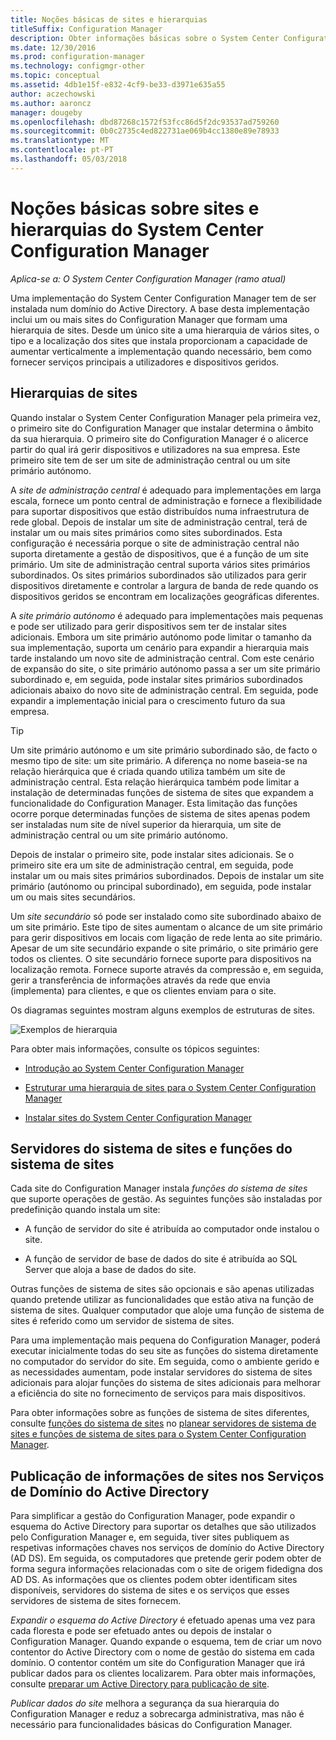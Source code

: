 ```yaml
---
title: Noções básicas de sites e hierarquias
titleSuffix: Configuration Manager
description: Obter informações básicas sobre o System Center Configuration Manager sites e hierarquias.
ms.date: 12/30/2016
ms.prod: configuration-manager
ms.technology: configmgr-other
ms.topic: conceptual
ms.assetid: 4db1e15f-e832-4cf9-be33-d3971e635a55
author: aczechowski
ms.author: aaroncz
manager: dougeby
ms.openlocfilehash: dbd87268c1572f53fcc86d5f2dc93537ad759260
ms.sourcegitcommit: 0b0c2735c4ed822731ae069b4cc1380e89e78933
ms.translationtype: MT
ms.contentlocale: pt-PT
ms.lasthandoff: 05/03/2018
---
```

# <a name="fundamentals-of-sites-and-hierarchies-for-system-center-configuration-manager"></a>Noções básicas sobre sites e hierarquias do System Center Configuration Manager

*Aplica-se a: O System Center Configuration Manager (ramo atual)*

Uma implementação do System Center Configuration Manager tem de ser instalada num domínio do Active Directory. A base desta implementação inclui um ou mais sites do Configuration Manager que formam uma hierarquia de sites. Desde um único site a uma hierarquia de vários sites, o tipo e a localização dos sites que instala proporcionam a capacidade de aumentar verticalmente a implementação quando necessário, bem como fornecer serviços principais a utilizadores e dispositivos geridos.

## <a name="hierarchies-of-sites"></a>Hierarquias de sites
Quando instalar o System Center Configuration Manager pela primeira vez, o primeiro site do Configuration Manager que instalar determina o âmbito da sua hierarquia. O primeiro site do Configuration Manager é o alicerce partir do qual irá gerir dispositivos e utilizadores na sua empresa. Este primeiro site tem de ser um site de administração central ou um site primário autónomo.  

 A *site de administração central* é adequado para implementações em larga escala, fornece um ponto central de administração e fornece a flexibilidade para suportar dispositivos que estão distribuídos numa infraestrutura de rede global. Depois de instalar um site de administração central, terá de instalar um ou mais sites primários como sites subordinados. Esta configuração é necessária porque o site de administração central não suporta diretamente a gestão de dispositivos, que é a função de um site primário. Um site de administração central suporta vários sites primários subordinados. Os sites primários subordinados são utilizados para gerir dispositivos diretamente e controlar a largura de banda de rede quando os dispositivos geridos se encontram em localizações geográficas diferentes.  

 A *site primário autónomo* é adequado para implementações mais pequenas e pode ser utilizado para gerir dispositivos sem ter de instalar sites adicionais. Embora um site primário autónomo pode limitar o tamanho da sua implementação, suporta um cenário para expandir a hierarquia mais tarde instalando um novo site de administração central. Com este cenário de expansão do site, o site primário autónomo passa a ser um site primário subordinado e, em seguida, pode instalar sites primários subordinados adicionais abaixo do novo site de administração central. Em seguida, pode expandir a implementação inicial para o crescimento futuro da sua empresa.  

> [!TIP]  
>  Um site primário autónomo e um site primário subordinado são, de facto o mesmo tipo de site: um site primário. A diferença no nome baseia-se na relação hierárquica que é criada quando utiliza também um site de administração central. Esta relação hierárquica também pode limitar a instalação de determinadas funções de sistema de sites que expandem a funcionalidade do Configuration Manager. Esta limitação das funções ocorre porque determinadas funções de sistema de sites apenas podem ser instaladas num site de nível superior da hierarquia, um site de administração central ou um site primário autónomo.  

 Depois de instalar o primeiro site, pode instalar sites adicionais. Se o primeiro site era um site de administração central, em seguida, pode instalar um ou mais sites primários subordinados. Depois de instalar um site primário (autónomo ou principal subordinado), em seguida, pode instalar um ou mais sites secundários.  

 Um *site secundário* só pode ser instalado como site subordinado abaixo de um site primário. Este tipo de sites aumentam o alcance de um site primário para gerir dispositivos em locais com ligação de rede lenta ao site primário. Apesar de um site secundário expande o site primário, o site primário gere todos os clientes. O site secundário fornece suporte para dispositivos na localização remota. Fornece suporte através da compressão e, em seguida, gerir a transferência de informações através da rede que envia (implementa) para clientes, e que os clientes enviam para o site.  

 Os diagramas seguintes mostram alguns exemplos de estruturas de sites.  

 ![Exemplos de hierarquia](media/Hierarchy_examples.png)  

 Para obter mais informações, consulte os tópicos seguintes:  

-   [Introdução ao System Center Configuration Manager](../../core/understand/introduction.md)  

-   [Estruturar uma hierarquia de sites para o System Center Configuration Manager](../../core/plan-design/hierarchy/design-a-hierarchy-of-sites.md)  

-   [Instalar sites do System Center Configuration Manager](/sccm/core/servers/deploy/install/installing-sites)  

## <a name="site-system-servers-and-site-system-roles"></a>Servidores do sistema de sites e funções do sistema de sites  
 Cada site do Configuration Manager instala *funções do sistema de sites* que suporte operações de gestão. As seguintes funções são instaladas por predefinição quando instala um site:

-   A função de servidor do site é atribuída ao computador onde instalou o site.

-   A função de servidor de base de dados do site é atribuída ao SQL Server que aloja a base de dados do site.

Outras funções de sistema de sites são opcionais e são apenas utilizadas quando pretende utilizar as funcionalidades que estão ativa na função de sistema de sites. Qualquer computador que aloje uma função de sistema de sites é referido como um servidor de sistema de sites.  

 Para uma implementação mais pequena do Configuration Manager, poderá executar inicialmente todas do seu site as funções do sistema diretamente no computador do servidor do site. Em seguida, como o ambiente gerido e as necessidades aumentam, pode instalar servidores do sistema de sites adicionais para alojar funções do sistema de sites adicionais para melhorar a eficiência do site no fornecimento de serviços para mais dispositivos.  

 Para obter informações sobre as funções de sistema de sites diferentes, consulte [funções do sistema de sites](../../core/plan-design/hierarchy/plan-for-site-system-servers-and-site-system-roles.md#bkmk_planroles) no [planear servidores de sistema de sites e funções de sistema de sites para o System Center Configuration Manager](../../core/plan-design/hierarchy/plan-for-site-system-servers-and-site-system-roles.md).

## <a name="publishing-site-information-to-active-directory-domain-services"></a>Publicação de informações de sites nos Serviços de Domínio do Active Directory  
 Para simplificar a gestão do Configuration Manager, pode expandir o esquema do Active Directory para suportar os detalhes que são utilizados pelo Configuration Manager e, em seguida, tiver sites publiquem as respetivas informações chaves nos serviços de domínio do Active Directory (AD DS). Em seguida, os computadores que pretende gerir podem obter de forma segura informações relacionadas com o site de origem fidedigna dos AD DS. As informações que os clientes podem obter identificam sites disponíveis, servidores do sistema de sites e os serviços que esses servidores de sistema de sites fornecem.  

 *Expandir o esquema do Active Directory* é efetuado apenas uma vez para cada floresta e pode ser efetuado antes ou depois de instalar o Configuration Manager.   Quando expande o esquema, tem de criar um novo contentor do Active Directory com o nome de gestão do sistema em cada domínio. O contentor contém um site do Configuration Manager que irá publicar dados para os clientes localizarem. Para obter mais informações, consulte [preparar um Active Directory para publicação de site](../../core/plan-design/network/extend-the-active-directory-schema.md).  

 *Publicar dados do site* melhora a segurança da sua hierarquia do Configuration Manager e reduz a sobrecarga administrativa, mas não é necessário para funcionalidades básicas do Configuration Manager.  
